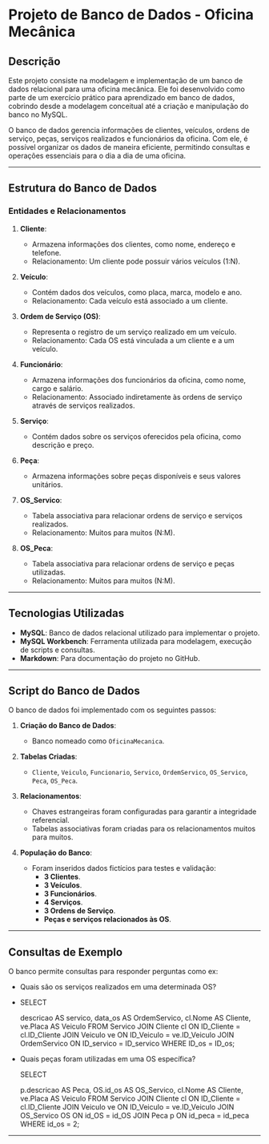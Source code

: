 # Projeto de Banco de Dados - Oficina Mecânica

## Descrição
Este projeto consiste na modelagem e implementação de um banco de dados relacional para uma oficina mecânica. Ele foi desenvolvido como parte de um exercício prático para aprendizado em banco de dados, cobrindo desde a modelagem conceitual até a criação e manipulação do banco no MySQL.

O banco de dados gerencia informações de clientes, veículos, ordens de serviço, peças, serviços realizados e funcionários da oficina. Com ele, é possível organizar os dados de maneira eficiente, permitindo consultas e operações essenciais para o dia a dia de uma oficina.

---

## Estrutura do Banco de Dados

### Entidades e Relacionamentos
1. **Cliente**:
   - Armazena informações dos clientes, como nome, endereço e telefone.
   - Relacionamento: Um cliente pode possuir vários veículos (1:N).

2. **Veículo**:
   - Contém dados dos veículos, como placa, marca, modelo e ano.
   - Relacionamento: Cada veículo está associado a um cliente.

3. **Ordem de Serviço (OS)**:
   - Representa o registro de um serviço realizado em um veículo.
   - Relacionamento: Cada OS está vinculada a um cliente e a um veículo.

4. **Funcionário**:
   - Armazena informações dos funcionários da oficina, como nome, cargo e salário.
   - Relacionamento: Associado indiretamente às ordens de serviço através de serviços realizados.

5. **Serviço**:
   - Contém dados sobre os serviços oferecidos pela oficina, como descrição e preço.

6. **Peça**:
   - Armazena informações sobre peças disponíveis e seus valores unitários.

7. **OS_Servico**:
   - Tabela associativa para relacionar ordens de serviço e serviços realizados.
   - Relacionamento: Muitos para muitos (N:M).

8. **OS_Peca**:
   - Tabela associativa para relacionar ordens de serviço e peças utilizadas.
   - Relacionamento: Muitos para muitos (N:M).

---

## Tecnologias Utilizadas
- **MySQL**: Banco de dados relacional utilizado para implementar o projeto.
- **MySQL Workbench**: Ferramenta utilizada para modelagem, execução de scripts e consultas.
- **Markdown**: Para documentação do projeto no GitHub.

---

## Script do Banco de Dados
O banco de dados foi implementado com os seguintes passos:

1. **Criação do Banco de Dados**:
   - Banco nomeado como `OficinaMecanica`.

2. **Tabelas Criadas**:
   - `Cliente`, `Veiculo`, `Funcionario`, `Servico`, `OrdemServico`, `OS_Servico`, `Peca`, `OS_Peca`.

3. **Relacionamentos**:
   - Chaves estrangeiras foram configuradas para garantir a integridade referencial.
   - Tabelas associativas foram criadas para os relacionamentos muitos para muitos.

4. **População do Banco**:
   - Foram inseridos dados fictícios para testes e validação:
     - **3 Clientes**.
     - **3 Veículos**.
     - **3 Funcionários**.
     - **4 Serviços**.
     - **3 Ordens de Serviço**.
     - **Peças e serviços relacionados às OS**.

---

## Consultas de Exemplo
O banco permite consultas para responder perguntas como ex:
- Quais são os serviços realizados em uma determinada OS?
  
- SELECT 
    
    descricao AS servico,
    data_os AS OrdemServico,
    cl.Nome AS Cliente,
    ve.Placa AS Veiculo
FROM 
    Servico
JOIN 
    Cliente cl ON ID_Cliente = cl.ID_Cliente
JOIN 
    Veiculo ve ON ID_Veiculo = ve.ID_Veiculo
JOIN 
    OrdemServico ON ID_servico = ID_servico
WHERE 
    ID_os = ID_os;
- Quais peças foram utilizadas em uma OS específica?

  SELECT 
    
    p.descricao AS Peca,
    OS.id_os AS OS_Servico,
    cl.Nome AS Cliente,
    ve.Placa AS Veiculo
FROM 
    Servico
JOIN 
    Cliente cl ON ID_Cliente = cl.ID_Cliente
JOIN 
    Veiculo ve ON ID_Veiculo = ve.ID_Veiculo
JOIN 
    OS_Servico OS ON id_OS = id_OS
JOIN 
    Peca p ON id_peca = id_peca
WHERE 
    id_os = 2;

---

